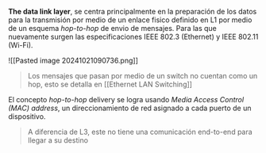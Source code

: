 **The data link layer**, se centra principalmente en la preparación de los datos para la transmisión por medio de un enlace fisico definido en L1 por medio de un esquema _hop-to-hop_ de envio de mensajes. Para las que nuevamente surgen las especificaciones IEEE 802.3 (Ethernet) y IEEE 802.11 (Wi-Fi).

![[Pasted image 20241021090736.png]]

> Los mensajes que pasan por medio de un switch no cuentan como un hop, esto se detalla en [[Ethernet LAN Switching]] 

El concepto _hop-to-hop_ delivery se logra usando _Media Access Control (MAC) address_, un direccionamiento de red asignado a cada puerto de un dispositivo.

> A diferencia de L3, este no tiene una comunicación end-to-end para llegar a su destino 




